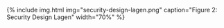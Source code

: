 
{% include img.html img="security-design-lagen.png" caption="Figure 2: Security Design Lagen" width="70%" %}
